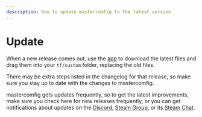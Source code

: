 ```yaml
---
description: How to update mastercomfig to the latest version
...
```


# Update

When a new release comes out, use the
[app](https://mastercomfig.com/app) to download 
the latest files and drag them into your `tf/custom` folder,
replacing the old files.

There may be extra steps listed in the changelog for that release, so make
sure you stay up to date with the changes to mastercomfig.

mastercomfig gets updates frequently, so to get the latest improvements, make
sure you check here for new releases frequently, or you can get notifications
about updates on the [Discord](https://discord.gg/mastercomfig-389089828249010188),
[Steam Group](https://steamcommunity.com/groups/comfig), or its [Steam Chat](https://s.team/chat/IM8fJTnx).
